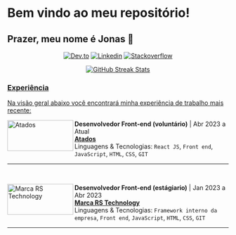  # Bem vindo ao meu repositório!

 ## Prazer, meu nome é Jonas 🤝

<div align="center"> 
 
 <a href="https://dev.to/jonasamilton" target="_blank"><img src="https://img.shields.io/badge/dev.to-0A0A0A?style=for-the-flat&logo=dev.to&logoColor=white" alt="Dev.to" /></a>
  <a href="https://www.linkedin.com/in/jonas-ag-silva/" target="_blank"><img src="https://img.shields.io/badge/LinkedIn-blue?style=flat&logo=linkedin&labelColor=blue" alt="Linkedin" /></a>
 <a href="https://stackoverflow.com/users/20708881/jonas-silva" target="_blank"><img src="https://img.shields.io/badge/Stack_Overflow-FE7A16?style=for-the-flat&logo=stack-overflow&logoColor=white" alt="Stackoverflow" /></a>
<!--  <a href="https://www.twitch.tv/techjonas" target="_blank"><img src="https://img.shields.io/badge/Twitch-9146FF?style=for-the-flat&logo=twitch&logoColor=white" alt="Twitch" /></a>
 <a href="https://www.youtube.com/channel/UCENSb4uzt2RI-N-JKk6CMjw" target="_blank"><img src="https://img.shields.io/badge/YouTube-FF0000?style=for-the-flat&logo=youtube&logoColor=white" alt="Youtube" /></a> -->
 
</div>

<div align="center">
<a href="https://github.com/jonas-amilton">
<img src="https://github-readme-streak-stats.herokuapp.com/?user=jonas-amilton&theme=radical&date_format=j%20M%5B%20Y%5D&currStreakLabel=6FDA44&fire=6FDA44&ring=6FDA44" alt="GitHub Streak Stats"/>
</div>
 
### Experiência
Na visão geral abaixo você encontrará minha experiência de trabalho mais recente:

[<img align="left" height="70px" width="150px" alt="Atados" src="https://blog.atados.com.br/wp-content/uploads/2017/11/vetorizados_TODOS.png"/>](https://rocketseat.com.br/)

**Desenvolvedor Front-end (voluntário)** | Abr 2023 a Atual
<br/>
[**Atados**](https://www.atados.com.br/)
<br/>
Linguagens & Tecnologias: `React JS`, `Front end`, `JavaScript`, `HTML`, `CSS`, `GIT`
<hr>
<br/>



[<img align="left" height="70px" width="150px" alt="Marca RS Technology" src="https://www.marcars.com.br/templates/img/logo-marca-rs.png"/>](https://rocketseat.com.br/)

**Desenvolvedor Front-end (estágiario)** | Jan 2023 a Abr 2023
<br/>
[**Marca RS Technology**](https://www.marcars.com.br/)
<br/>
Linguagens & Tecnologias: `Framework interno da empresa`, `Front end`, `JavaScript`, `HTML`, `CSS`, `GIT`
<hr>
<br/>

##
